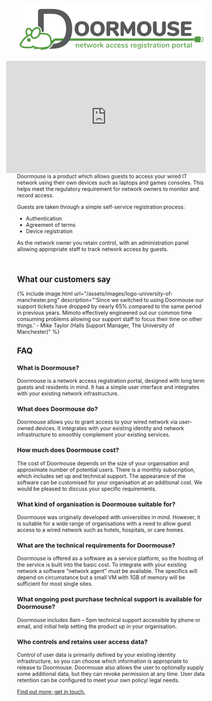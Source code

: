 ![](/assets/images/dm-full-logo.svg)
<iframe id="dmv" style="float:right;" src="https://player.vimeo.com/video/475831251" width="533" height="300" frameborder="0" allow="autoplay; fullscreen" allowfullscreen></iframe>

Doormouse is a product which allows guests to access your wired IT network using their own devices such as laptops and
games consoles. This helps meet the regulatory requirement for network owners to monitor and record access.

Guests are taken through a simple self-service registration process:

*  Authentication
*  Agreement of terms
*  Device registration

As the network owner you retain control, with an administration panel allowing appropriate staff to track network access
 by guests.


<br/>



## What our customers say

{% include image.html url="/assets/images/logo-university-of-manchester.png" description="'Since we switched to using Doormouse our support tickets have dropped by nearly 65% compared to the same period in previous years. Mimoto effectively engineered out our common time consuming problems allowing our support staff to focus their time on other things.' - Mike Taylor (Halls Support Manager, The University of Manchester)" %}


## FAQ

### What is Doormouse?

Doormouse is a network access registration portal, designed with long term guests and residents in mind. It has a
simple user interface and integrates with your existing network infrastructure.

### What does Doormouse do?

Doormouse allows you to grant access to your wired network via user-owned devices. It integrates with your existing
 identity and network infrastructure to smoothly complement your existing services.

### How much does Doormouse cost?

The cost of Doormouse depends on the size of your organisation and approximate number of potential users.  There is a
monthly subscription, which includes set up and technical support. The appearance of the software can be customised for
 your organisation at an additional cost. We would be pleased to discuss your specific requirements.

### What kind of organisation is Doormouse suitable for?

Doormouse was originally developed with universities in mind. However, it is suitable for a wide range of organisations
with a need to allow guest access to a wired network such as hotels, hospitals, or care homes.

### What are the technical requirements for Doormouse?

Doormouse is offered as a software as a service platform, so the hosting of the service is built into the basic cost.
To integrate with your existing network a software "network agent" must be available. The specifics will depend on
 circumstance but a small VM with 1GB of memory will be sufficient for most single sites.

### What ongoing post purchase technical support is available for Doormouse?

Doormouse includes 8am – 5pm technical support accessible by phone or email, and initial help setting the product up
in your organisation.

### Who controls and retains user access data?

Control of user data is primarily defined by your existing identity infrastructure, so you can choose which information
is appropriate to release to Doormouse. Doormouse also allows the user to optionally supply some additional data, but
they can revoke permission at any time. User data retention can be configured to meet your own policy/ legal needs.



[Find out more; get in touch.](/contact/)
